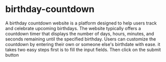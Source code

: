 # birthday-countdown
A birthday countdown website is a platform designed to help users track and celebrate upcoming birthdays. The website typically offers a countdown timer that displays the number of days, hours, minutes, and seconds remaining until the specified birthday. 
Users can customize the countdown by entering their own or someone else's birthdate with ease.
it takes two easy steps
first is to fill the input fields.
Then click on the submit button
